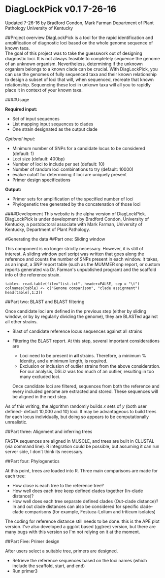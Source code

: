 # DiagLockPick v0.1  7-26-16
Updated 7-26-16 by Bradford Condon, Mark Farman
Department of Plant Pathology
University of Kentucky

##Project overview
DiagLockPick is a tool for the rapid identification and amplification of diagnostic loci based on the whole genome sequence of known taxa.  
The goal of this project was to take the guesswork out of designing diagnostic loci.  It is not always feasible to completely sequence the genome of an unknown organism.  Nevertheless, determining if the unknown organism belongs to a known clade can be crucial.  With DiagLockPick, you can use the genomes of fully sequenced taxa and their known relationship to design a subset of loci that will, when sequenced, recreate that known relationship.  Sequencing these loci in unkown taxa will all you to rapidly place it in context of your known taxa.

####Usage

**Required input:**

* Set of input sequences
* List mapping input sequences to clades
* One strain designated as the output clade

*Optional input:*

* Minimum number of SNPs for a candidate locus to be considered (default: 1)
* Loci size (default: 400bp)
* Number of loci to include per set (default: 10)
* Number of random loci combinations to try (default: 10000)
* evalue cutoff for determining if loci are uniquely present
* Primer design specifications

**Output:**

* Primer sets for amplification of the specified number of loci
* Phylogenetic tree generated by the concatenation of those loci

####Development
This website is the alpha version of DiagLockPick.
DiagLockPick is under development by Bradford Condon, University of Kentucky, a postdoctoral associate with Mark Farman, University of Kentucky, Department of Plant Pathology.

#Generating the data
##Part one: Sliding window

This component is no longer strictly necessary.  However, it is still of interest.
A sliding window perl script was written that goes along the reference and counts the number of SNPs present in each window.
It takes, as an input, a SNP report table (such as the MUMMER snp report, or custom reports generated via Dr. Farman's unpublished program) and the scaffold info of the reference strain.

```{r}
table<- read.table(file="list.txt", header=FALSE, sep = "\t")
colnames(table) <- c("Genome comparison", "clade assignment")
head(table[,1:2])
```

##Part two: BLAST and BLAST filtering

Once candidate loci are defined in the previous step (either by sliding window, or by by regularly dividing the genome), they are BLASTed against all other strains.

* Blast of candidate reference locus sequences against all strains
* Filtering the BLAST report.  At this step, several important considerations are
  * Loci need to be present in **all** strains.  Therefore, a minimum % Identity, and a minimum length, is required.
  * Exclusion or inclusion of outlier strains from the above consideration.  For our analysis, DSLiz was too much of an outlier, resulting in too many excluded loci.
  
  Once candidate loci are filtered, sequences from both the reference and every included genome are extracted and stored.  These sequences will be aligned in the next step.
  
As of this writing, the algorithm randomly builds *x* sets of *y* (both user defined- default 10,000 and 10) loci.  It may be advantageous to build trees for each locus individually, but doing so appears to be computationally unrealistic.

##Part three: Alignment and inferring trees

FASTA sequences are aligned in MUSCLE, and trees are built in CLUSTAL (via command line).
R integration could be possible, but assuming it can run server side, I don't think its necessary.

##Part four: Phylogenetics

At this point, trees are loaded into R.  Three main comparisons are made for each tree:

* How close is each tree to the reference tree?
* How well does each tree keep defined clades together (In-clade distance)?
* How well does each tree separate defined clades (Out-clade distance)?
In and out clade distances can also be considered for specific clade-clade comparisons (for example, Festuca-Lolium and triticum isolates)

The coding for reference distance still needs to be done.
this is the APE plot version.  I've also developed a ggplot based (ggtree) version, but there are many bugs with this version so I'm not relying on it at the moment.


##Part Five: Primer design

After users select a suitable tree, primers are designed. 

* Retrieve the reference sequences based on the loci names (which include the scaffold, start, and end)
* Run primer3

